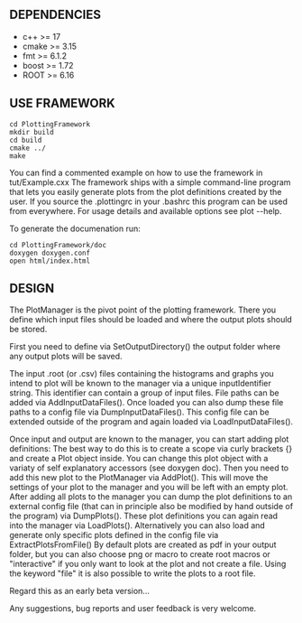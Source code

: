 DEPENDENCIES
------------
- c++   >= 17
- cmake >= 3.15
- fmt   >= 6.1.2
- boost >= 1.72
- ROOT  >= 6.16

USE FRAMEWORK
-------------
    cd PlottingFramework
    mkdir build
    cd build
    cmake ../
    make

You can find a commented example on how to use the framework in tut/Example.cxx
The framework ships with a simple command-line program that lets you easily generate plots from the plot definitions created by the user.
If you source the .plottingrc in your .bashrc this program can be used from everywhere.
For usage details and available options see plot --help.

To generate the documenation run:

    cd PlottingFramework/doc
    doxygen doxygen.conf
    open html/index.html


DESIGN
------

The PlotManager is the pivot point of the plotting framework.
There you define which input files should be loaded and where the output plots should be stored.

First you need to define via SetOutputDirectory() the output folder where any output plots will be saved.

The input .root (or .csv) files containing the histograms and graphs you intend to plot will be known to the manager via a unique inputIdentifier string. This identifier can contain a group of input files.
File paths can be added via AddInputDataFiles(). Once loaded you can also dump these file paths to a config file via DumpInputDataFiles(). This config file can be extended outside of the program and again loaded via LoadInputDataFiles().

Once input and output are known to the manager, you can start adding plot definitions:
The best way to do this is to create a scope via curly brackets {} and create a Plot object inside.
You can change this plot object with a variaty of self explanatory accessors (see doxygen doc).
Then you need to add this new plot to the PlotManager via AddPlot().
This will move the settings of your plot to the manager and you will be left with an empty plot.
After adding all plots to the manager you can dump the plot definitions to an external config file (that can in principle also be modified by hand outside of the program) via DumpPlots().
These plot definitions you can again read into the manager via LoadPlots().
Alternatively you can also load and generate only specific plots defined in the config file via ExtractPlotsFromFile()
By default plots are created as pdf in your output folder, but you can also choose png or macro to create root macros or "interactive" if you only want to look at the plot and not create a file. Using the keyword "file" it is also possible to write the plots to a root file.


Regard this as an early beta version...

Any suggestions, bug reports and user feedback is very welcome.
